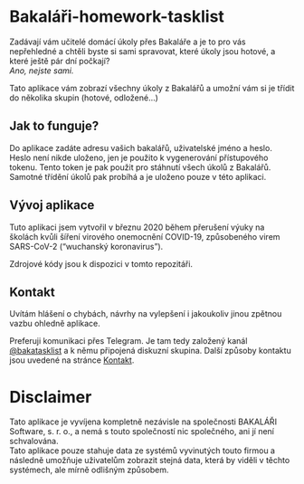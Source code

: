 # Bakaláři-homework-tasklist

Zadávají vám učitelé domácí úkoly přes Bakaláře a je to pro vás nepřehledné a chtěli
byste si sami spravovat, které úkoly jsou hotové, a které ještě pár dní počkají?  
_Ano, nejste sami._

Tato aplikace vám zobrazí všechny úkoly z Bakalářů a umožní vám si je třídit do několika
skupin (hotové, odložené&hellip;)

## Jak to funguje?

Do aplikace zadáte adresu vašich bakalářů, uživatelské jméno a heslo. Heslo není nikde
uloženo, jen je použito k vygenerování přístupového tokenu. Tento token je pak použit
pro stáhnutí všech úkolů z Bakalářů. Samotné třídění úkolů pak probíhá a je uloženo
pouze v této aplikaci.

## Vývoj aplikace

Tuto aplikaci jsem vytvořil v březnu 2020 během přerušení výuky na školách kvůli šíření
virového onemocnění COVID-19, způsobeného virem SARS-CoV-2 (&ldquo;wuchanský
koronavirus&rdquo;).

Zdrojové kódy jsou k dispozici v tomto repozitáři.

## Kontakt

Uvítám hlášení o chybách, návrhy na vylepšení i jakoukoliv jinou zpětnou vazbu ohledně
aplikace.

Preferuji komunikaci přes Telegram. Je tam tedy založený kanál
[@bakatasklist](https://t.me/bakatasklist) a k němu připojená diskuzní skupina. Další
způsoby kontaktu jsou uvedené na stránce
[Kontakt](https://bakalari-homework-tasklist.herokuapp.com/contact).

# Disclaimer

Tato aplikace je vyvíjena kompletně nezávisle na společnosti BAKALÁŘI Software,
s. r. o., a nemá s touto společností nic společného, ani jí není schvalována.  
Tato aplikace pouze stahuje data ze systémů vyvinutých touto firmou a následně umožňuje
uživatelům zobrazit stejná data, která by viděli v těchto systémech, ale mírně odlišným
způsobem.
